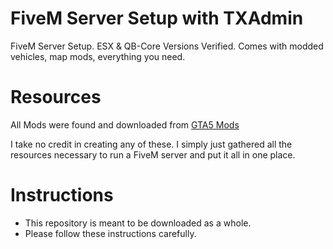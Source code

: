 # FiveM Server Setup with TXAdmin
FiveM Server Setup. ESX & QB-Core Versions Verified. Comes with modded vehicles, map mods, everything you need.

# Resources

All Mods were found and downloaded from [GTA5 Mods](https://gta5-mods.com)

I take no credit in creating any of these. I simply just gathered all the resources necessary to run a FiveM server and put it all in one place.

# Instructions

- This repository is meant to be downloaded as a whole.
- Please follow these instructions carefully.
